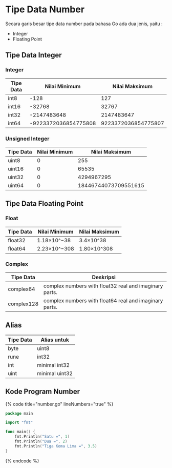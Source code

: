 # Tipe Data Number

Secara garis besar tipe data number pada bahasa Go ada dua jenis, yaitu :

* Integer
* Floating Point

## Tipe Data Integer

### Integer

| Tipe Data | Nilai Minimum        | Nilai Maksimum      |
| --------- | -------------------- | ------------------- |
| int8      | -128                 | 127                 |
| int16     | -32768               | 32767               |
| int32     | -2147483648          | 2147483647          |
| int64     | -9223372036854775808 | 9223372036854775807 |

### Unsigned Integer

| Tipe Data | Nilai Minimum | Nilai Maksimum       |
| --------- | ------------- | -------------------- |
| uint8     | 0             | 255                  |
| uint16    | 0             | 65535                |
| uint32    | 0             | 4294967295           |
| uint64    | 0             | 18446744073709551615 |

## Tipe Data Floating Point

### Float

| Tipe Data | Nilai Minimum | Nilai Maksimum |
| --------- | ------------- | -------------- |
| float32   | 1.18×10^−38   | 3.4×10^38      |
| float64   | 2.23×10^−308  | 1.80×10^308    |

### Complex

| Tipe Data  | Deskripsi                                              |
| ---------- | ------------------------------------------------------ |
| complex64  | complex numbers with float32 real and imaginary parts. |
| complex128 | complex numbers with float64 real and imaginary parts. |

## Alias

| Tipe Data | Alias untuk    |
| --------- | -------------- |
| byte      | uint8          |
| rune      | int32          |
| int       | minimal int32  |
| uint      | minimal uint32 |

## Kode Program Number

{% code title="number.go" lineNumbers="true" %}
```go
package main

import "fmt"

func main() {
	fmt.Println("Satu =", 1)
	fmt.Println("Dua =", 2)
	fmt.Println("Tiga Koma Lima =", 3.5)
}
```
{% endcode %}
